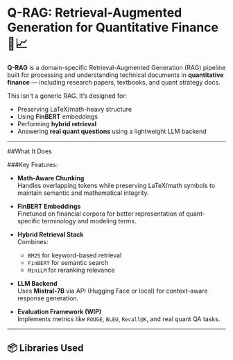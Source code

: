 # Q-RAG: Retrieval-Augmented Generation for Quantitative Finance 🧠📈

**Q-RAG** is a domain-specific Retrieval-Augmented Generation (RAG) pipeline built for processing and understanding technical documents in **quantitative finance** — including research papers, textbooks, and quant strategy docs.

This isn't a generic RAG. It’s designed for:
- Preserving LaTeX/math-heavy structure
- Using **FinBERT** embeddings
- Performing **hybrid retrieval**
- Answering **real quant questions** using a lightweight LLM backend

---

##What It Does

###Key Features:
- **Math-Aware Chunking**  
  Handles overlapping tokens while preserving LaTeX/math symbols to maintain semantic and mathematical integrity.

- **FinBERT Embeddings**  
  Finetuned on financial corpora for better representation of quant-specific terminology and modeling terms.

- **Hybrid Retrieval Stack**  
  Combines:
  - `BM25` for keyword-based retrieval
  - `FinBERT` for semantic search
  - `MiniLM` for reranking relevance

- **LLM Backend**  
  Uses **Mistral-7B** via API (Hugging Face or local) for context-aware response generation.

- **Evaluation Framework (WIP)**  
  Implements metrics like `ROUGE`, `BLEU`, `Recall@K`, and real quant QA tasks.

---

## 📦 Libraries Used

